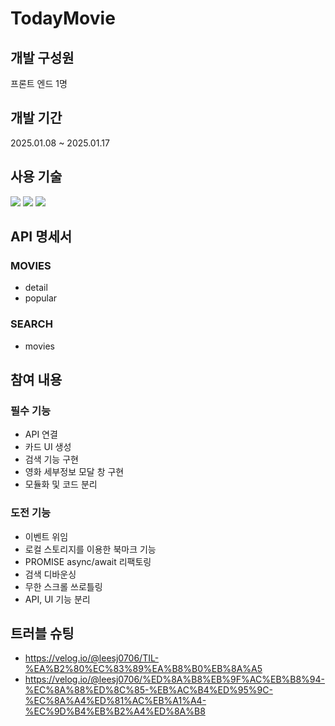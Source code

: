 # TodayMovie

## 개발 구성원

프론트 엔드 1명

## 개발 기간

2025.01.08 ~ 2025.01.17

## 사용 기술

<img src="https://img.shields.io/badge/html5-E34F26?style=for-the-badge&logo=html5&logoColor=white"> <img src="https://img.shields.io/badge/css-1572B6?style=for-the-badge&logo=css3&logoColor=white"> <img src="https://img.shields.io/badge/javascript-F7DF1E?style=for-the-badge&logo=javascript&logoColor=black">

## API 명세서

### MOVIES
- detail
- popular

### SEARCH
- movies

## 참여 내용
### 필수 기능
- API 연결
- 카드 UI 생성
- 검색 기능 구현
- 영화 세부정보 모달 창 구현
- 모듈화 및 코드 분리

### 도전 기능
- 이벤트 위임
- 로컬 스토리지를 이용한 북마크 기능
- PROMISE async/await 리팩토링
- 검색 디바운싱
- 무한 스크롤 쓰로틀링
- API, UI 기능 분리

## 트러블 슈팅
- https://velog.io/@leesj0706/TIL-%EA%B2%80%EC%83%89%EA%B8%B0%EB%8A%A5
- https://velog.io/@leesj0706/%ED%8A%B8%EB%9F%AC%EB%B8%94-%EC%8A%88%ED%8C%85-%EB%AC%B4%ED%95%9C-%EC%8A%A4%ED%81%AC%EB%A1%A4-%EC%9D%B4%EB%B2%A4%ED%8A%B8
